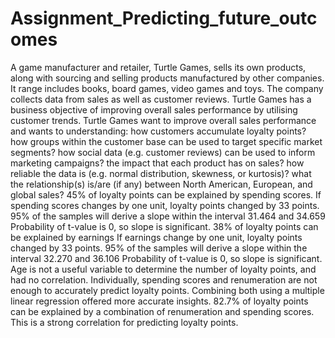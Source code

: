 # Assignment_Predicting_future_outcomes
A game manufacturer and retailer, Turtle Games, sells its own products, along with sourcing and selling products manufactured by other companies.
It range includes books, board games, video games and toys.
The company collects data from sales as well as customer reviews. Turtle Games has a business objective of improving overall sales performance by utilising customer trends. 
Turtle Games want to improve overall sales performance and wants to understanding:
how customers accumulate loyalty points?
how groups within the customer base can be used to target specific market segments? 
how social data (e.g. customer reviews) can be used to inform marketing campaigns?
the impact that each product has on sales?
how reliable the data is (e.g. normal distribution, skewness, or kurtosis)?
what the relationship(s) is/are (if any) between North American, European, and global sales? 
45% of loyalty points can be explained by spending scores.
If spending scores changes by one unit, loyalty points changed by 33 points.
95% of the samples will derive a slope within the interval 31.464 and 34.659
Probability of t-value is 0, so slope is significant.
38% of loyalty points can be explained by earnings
If earnings change by one unit, loyalty points changed by 33 points.
95% of the samples will derive a slope within the interval 32.270 and 36.106
Probability of t-value is 0, so slope is significant.
Age is not a useful variable to determine the number of loyalty points, and had no correlation.
Individually, spending scores and renumeration are not enough to accurately predict loyalty points.
Combining both using a multiple linear regression offered more accurate insights.  82.7% of loyalty points can be explained by a combination of renumeration and spending scores.  This is a strong correlation for predicting loyalty points. 
